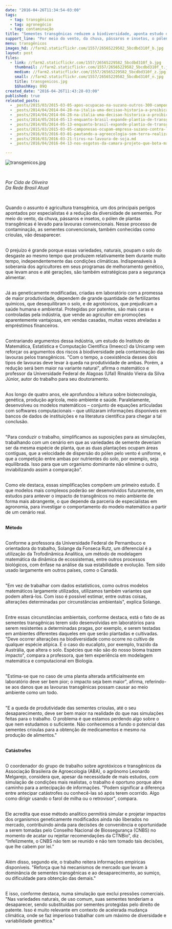 ```yaml
---
date: "2016-04-26T11:34:54-03:00"
tags:
  - tag: transgênicos
  - tag: agronegócio
  - tag: contaminação
title: "Sementes transgênicas reduzem a biodiversidade, aponta estudo da Unicamp"
support_line: "Por meio do vento, da chuva, pássaros e insetos, o pólen de plantas transgênicas é levado para lavouras convencionais. Nesse processo de contaminação, as sementes convencionais, também conhecidas como crioulas, vão desaparecer."
menu: transgênicos
images_hd: //farm2.staticflickr.com/1557/26565229582_5bcdbd310f_b.jpg
layout: post
files:
  - link: //farm2.staticflickr.com/1557/26565229582_5bcdbd310f_b.jpg
    thumbnail: //farm2.staticflickr.com/1557/26565229582_5bcdbd310f_t.jpg
    medium: //farm2.staticflickr.com/1557/26565229582_5bcdbd310f_z.jpg
    small: //farm2.staticflickr.com/1557/26565229582_5bcdbd310f_n.jpg
    title: transgenicos.jpg
    $$hashKey: 09Q
created_date: "2016-04-26T11:43:28-03:00"
published: true
releated_posts:
  - _posts/2015/03/2015-03-05-apos-ocupacao-na-suzano-outros-300-camponeses-ocupam-predio-da-ctnbio-em-bsb.md
  - _posts/2014/04/2014-04-28-na-italia-uma-decisao-historia-a-proibicao-do-cultivo-de-milho-transgenico.md
  - _posts/2014/04/2014-04-28-na-italia-uma-decisao-historica-a-proibicao-do-cultivo-de-milho-transgenico.md-e
  - _posts/2014/05/2014-05-13-enquanto-brasil-expande-plantio-de-transgenicos-rejeicao-mundial-aumenta.md
  - _posts/2014/05/2014-05-13-enquanto-brasil-expande-plantio-de-transgenicos-rejeicao-mundial-aumenta.md-e
  - _posts/2015/03/2015-03-05-camponesas-ocupam-empresa-suzano-contra-liberacao-de-eucalipto-transgenico.md
  - _posts/2016/03/2016-03-01-pautando-a-agroecologia-sem-terra-realizam-seminario-no-baixo-sul-baiano.md
  - _posts/2016/03/2016-03-21-tiros-na-lavoura-de-soja.md
  - _posts/2016/04/2016-04-13-nos-esgotos-da-camara-projeto-que-bota-mais-agrotoxico-na-sua-mesa-tera-comissao-instalada-hoje.md

---
```

<p><img alt="transgenicos.jpg" src="//farm2.staticflickr.com/1557/26565229582_5bcdbd310f_b.jpg" /></p>

<p>&nbsp;</p>

<p><em>Por Cida de Oliveira<br />
Da Rede Brasil Atual</em></p>

<p>&nbsp;</p>

<p>Quando o assunto &eacute; agricultura transg&ecirc;nica, um dos principais perigos apontados por especialistas &eacute; a redu&ccedil;&atilde;o da diversidade de sementes. Por meio do vento, da chuva, p&aacute;ssaros e insetos, o p&oacute;len de plantas transg&ecirc;nicas &eacute; levado para lavouras convencionais. Nesse processo de contamina&ccedil;&atilde;o, as sementes convencionais, tamb&eacute;m conhecidas como crioulas, v&atilde;o desaparecer.</p>

<p><br />
O preju&iacute;zo &eacute; grande porque essas variedades, naturais, poupam o solo do desgaste ao mesmo tempo que produzem relativamente bem durante muito tempo, independentemente das condi&ccedil;&otilde;es clim&aacute;ticas. Indispens&aacute;veis &agrave; soberania dos agricultores em seus programas de melhoramento gen&eacute;tico, que levam anos e at&eacute; gera&ccedil;&otilde;es, s&atilde;o tamb&eacute;m estrat&eacute;gicas para a seguran&ccedil;a alimentar.</p>

<p><br />
J&aacute; as geneticamente modificadas, criadas em laborat&oacute;rio com a promessa de maior produtividade, dependem de grande quantidade de fertilizantes qu&iacute;micos, que desequilibram o solo, e de agrot&oacute;xicos, que prejudicam a sa&uacute;de humana e ambiental. Protegidas por patentes, s&atilde;o mais caras e controladas pela ind&uacute;stria, que vende ao agricultor em promo&ccedil;&otilde;es aparentemente vantajosas, em vendas casadas, muitas vezes atreladas a empr&eacute;stimos financeiros.</p>

<p><br />
Contrariando argumentos dessa ind&uacute;stria, um estudo do Instituto de Matem&aacute;tica, Estat&iacute;stica e Computa&ccedil;&atilde;o Cient&iacute;fica (Imeecc) da Unicamp vem refor&ccedil;ar os argumentos dos riscos &agrave; biodiversidade pela contamina&ccedil;&atilde;o das lavouras pelos transg&ecirc;nicos. &quot;Com o tempo, a coexist&ecirc;ncia desses dois tipos de lavouras deve levar &agrave; queda na produtividade de ambas. Por&eacute;m, a redu&ccedil;&atilde;o ser&aacute; bem maior na variante natural&quot;, afirma o matem&aacute;tico e professor da Universidade Federal de Alagoas (Ufal) Rinaldo Vieira da Silva J&uacute;nior, autor do trabalho para seu doutoramento.</p>

<p><br />
Aos longo de quatro anos, ele aprofundou a leitura sobre biotecnologia, gen&eacute;tica, produ&ccedil;&atilde;o agr&iacute;cola, meio ambiente e sa&uacute;de. Paralelamente, desenvolveu os modelos matem&aacute;ticos &ndash; conjunto de equa&ccedil;&otilde;es articuladas com softwares computacionais &ndash; que utilizaram informa&ccedil;&otilde;es dispon&iacute;veis em bancos de dados de institui&ccedil;&otilde;es e na literatura cient&iacute;fica para chegar a tal conclus&atilde;o.</p>

<p><br />
&quot;Para conduzir o trabalho, simplificamos as suposi&ccedil;&otilde;es para as simula&ccedil;&otilde;es, trabalhando com um cen&aacute;rio em que as variedades de semente deveriam ser da mesma esp&eacute;cie de planta, que as duas planta&ccedil;&otilde;es ocupam &aacute;reas cont&iacute;guas, que a velocidade de dispers&atilde;o do p&oacute;len pelo vento &eacute; uniforme, e que a competi&ccedil;&atilde;o entre ambas por nutrientes do solo, por exemplo, seja equilibrada. Isso para que um organismo dominante n&atilde;o elimine o outro, inviabilizando assim a compara&ccedil;&atilde;o&quot;.</p>

<p><br />
Como ele destaca, essas simplifica&ccedil;&otilde;es comp&otilde;em um primeiro estudo. E que modelos mais complexos poder&atilde;o ser desenvolvidos futuramente, em estudos para antever o impacto de transg&ecirc;nicos no meio ambiente de forma mais abrangente, o que depende da parceria de especialistas em agronomia, para investigar o comportamento do modelo matem&aacute;tico a partir de um cen&aacute;rio real.</p>

<p><br />
<strong>M&eacute;todo</strong></p>

<p><br />
Conforme a professora da Universidade Federal de Pernambuco e orientadora do trabalho, Solange da Fonseca Rutz, um diferencial &eacute; a utiliza&ccedil;&atilde;o da Trofodin&acirc;mica Anal&iacute;tica, um m&eacute;todo de modelagem matem&aacute;tica da din&acirc;mica de ecossistemas, entre outros processos biol&oacute;gicos, com &ecirc;nfase na an&aacute;lise da sua estabilidade e evolu&ccedil;&atilde;o. Tem sido usado largamente em outros pa&iacute;ses, como o Canad&aacute;.</p>

<p><br />
&quot;Em vez de trabalhar com dados estat&iacute;sticos, como outros modelos matem&aacute;ticos largamente utilizados, utilizamos tamb&eacute;m variantes que podem alter&aacute;-los. Com isso &eacute; poss&iacute;vel estimar, entre outras coisas, altera&ccedil;&otilde;es determinadas por circunst&acirc;ncias ambientais&quot;, explica Solange.</p>

<p><br />
Entre essas circunst&acirc;ncias ambientais, conforme destaca, est&aacute; o fato de as sementes transg&ecirc;nicas terem sido desenvolvidas em laborat&oacute;rios para serem resistentes a determinadas pragas, por exemplo, e serem testadas em ambientes diferentes daqueles em que ser&atilde;o plantadas e cultivadas. &quot;Deve ocorrer altera&ccedil;&otilde;es na biodiversidade como ocorre no cultivo de qualquer esp&eacute;cie at&iacute;pica. &Eacute; o caso do eucalipto, por exemplo, trazido da Austr&aacute;lia, que altera o solo. Esp&eacute;cies que n&atilde;o s&atilde;o do nosso bioma trazem impacto&quot;, compara a professora, que tem experi&ecirc;ncia em modelagem matem&aacute;tica e computacional em Biologia.</p>

<p><br />
&quot;Estima-se que no caso de uma planta alterada artificialmente em laborat&oacute;rio deve ser bem pior; o impacto seja bem maior&quot;, afirma, referindo-se aos danos que as lavouras transg&ecirc;nicas possam causar ao meio ambiente como um todo.</p>

<p><br />
&quot;E a queda de produtividade das sementes crioulas, at&eacute; o seu desaparecimento, deve ser bem maior na realidade do que nas simula&ccedil;&otilde;es feitas para o trabalho. O problema &eacute; que estamos perdendo algo sobre o que nem estudamos o suficiente. N&atilde;o conhecemos a fundo o potencial das sementes crioulas para a obten&ccedil;&atilde;o de medicamentos e mesmo na produ&ccedil;&atilde;o de alimentos.&quot;</p>

<p><br />
<strong>Cat&aacute;strofes</strong></p>

<p><br />
O coordenador do grupo de trabalho sobre agrot&oacute;xicos e transg&ecirc;nicos da Associa&ccedil;&atilde;o Brasileira de Agroecologia (ABA), o agr&ocirc;nomo Leonardo Melgarejo, considera que, apesar da necessidade de mais estudos, com simula&ccedil;&atilde;o de condi&ccedil;&otilde;es mais realistas, o trabalho &eacute; oportuno porque abre caminho para a antecipa&ccedil;&atilde;o de informa&ccedil;&otilde;es. &quot;Podem significar a diferen&ccedil;a entre antecipar cat&aacute;strofes ou conhec&ecirc;-las s&oacute; ap&oacute;s terem ocorrido. Algo como dirigir usando o farol de milha ou o retrovisor&quot;, compara.</p>

<p><br />
Ele acredita que esse m&eacute;todo anal&iacute;tico permitir&aacute; simular e projetar impactos dos organismos geneticamente modificados ainda n&atilde;o liberados no mercado, contribuindo ainda para decis&otilde;es de conveni&ecirc;ncia e oportunidade a serem tomadas pelo Conselho Nacional de Biosseguran&ccedil;a (CNBS) no momento de acatar ou rejeitar recomenda&ccedil;&otilde;es da CTNBio&rdquo;, diz . &ldquo;Infelizmente, o CNBS n&atilde;o tem se reunido e n&atilde;o tem tomado tais decis&otilde;es, que lhe cabem por lei.&rdquo;</p>

<p><br />
Al&eacute;m disso, segundo ele, o trabalho reitera informa&ccedil;&otilde;es emp&iacute;ricas dispon&iacute;veis. &quot;Refor&ccedil;a que h&aacute; mecanismos de mercado que levam &agrave; domin&acirc;ncia de sementes transg&ecirc;nicas e ao desaparecimento, ao sumi&ccedil;o, ou dificuldade para obten&ccedil;&atilde;o das demais.&quot;</p>

<p><br />
E isso, conforme destaca, numa simula&ccedil;&atilde;o que exclui press&otilde;es comerciais. &quot;Nas variedades naturais, de uso comum, suas sementes tenderiam a desaparecer, sendo substitu&iacute;das por sementes protegidas pelo direito de patente. Isso &eacute; muito relevante em contexto de acelerada mudan&ccedil;a clim&aacute;tica, onde se faz imperioso trabalhar com um m&aacute;ximo de diversidade e variabilidade gen&eacute;tica.&quot;</p>
